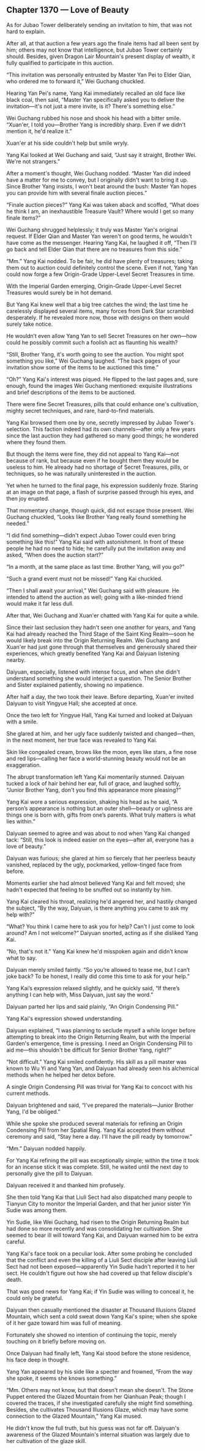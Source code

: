 ## Chapter 1370 — Love of Beauty

As for Jubao Tower deliberately sending an invitation to him, that was not hard to explain.

After all, at that auction a few years ago the finale items had all been sent by him; others may not know that intelligence, but Jubao Tower certainly should. Besides, given Dragon Lair Mountain's present display of wealth, it fully qualified to participate in this auction.

“This invitation was personally entrusted by Master Yan Pei to Elder Qian, who ordered me to forward it,” Wei Guchang chuckled.

Hearing Yan Pei's name, Yang Kai immediately recalled an old face like black coal, then said, “Master Yan specifically asked you to deliver the invitation—it's not just a mere invite, is it? There's something else.”

Wei Guchang rubbed his nose and shook his head with a bitter smile. “Xuan'er, I told you—Brother Yang is incredibly sharp. Even if we didn't mention it, he'd realize it.”

Xuan'er at his side couldn't help but smile wryly.

Yang Kai looked at Wei Guchang and said, “Just say it straight, Brother Wei. We're not strangers.”

After a moment's thought, Wei Guchang nodded. “Master Yan did indeed have a matter for me to convey, but I originally didn't want to bring it up. Since Brother Yang insists, I won't beat around the bush: Master Yan hopes you can provide him with several finale auction pieces.”

“Finale auction pieces?” Yang Kai was taken aback and scoffed, “What does he think I am, an inexhaustible Treasure Vault? Where would I get so many finale items?”

Wei Guchang shrugged helplessly; it truly was Master Yan's original request. If Elder Qian and Master Yan weren't on good terms, he wouldn't have come as the messenger. Hearing Yang Kai, he laughed it off, “Then I'll go back and tell Elder Qian that there are no treasures from this side.”

“Mm.” Yang Kai nodded. To be fair, he did have plenty of treasures; taking them out to auction could definitely control the scene. Even if not, Yang Yan could now forge a few Origin-Grade Upper-Level Secret Treasures in time.

With the Imperial Garden emerging, Origin-Grade Upper-Level Secret Treasures would surely be in hot demand.

But Yang Kai knew well that a big tree catches the wind; the last time he carelessly displayed several items, many forces from Dark Star scrambled desperately. If he revealed more now, those with designs on them would surely take notice.

He wouldn’t even allow Yang Yan to sell Secret Treasures on her own—how could he possibly commit such a foolish act as flaunting his wealth?

“Still, Brother Yang, it's worth going to see the auction. You might spot something you like,” Wei Guchang laughed. “The back pages of your invitation show some of the items to be auctioned this time.”

“Oh?” Yang Kai's interest was piqued. He flipped to the last pages and, sure enough, found the images Wei Guchang mentioned: exquisite illustrations and brief descriptions of the items to be auctioned.

There were fine Secret Treasures, pills that could enhance one's cultivation, mighty secret techniques, and rare, hard-to-find materials.

Yang Kai browsed them one by one, secretly impressed by Jubao Tower's selection. This faction indeed had its own channels—after only a few years since the last auction they had gathered so many good things; he wondered where they found them.

But though the items were fine, they did not appeal to Yang Kai—not because of rank, but because even if he bought them they would be useless to him. He already had no shortage of Secret Treasures, pills, or techniques, so he was naturally uninterested in the auction.

Yet when he turned to the final page, his expression suddenly froze. Staring at an image on that page, a flash of surprise passed through his eyes, and then joy erupted.

That momentary change, though quick, did not escape those present. Wei Guchang chuckled, “Looks like Brother Yang really found something he needed.”

“I did find something—didn't expect Jubao Tower could even bring something like this!” Yang Kai said with astonishment. In front of these people he had no need to hide; he carefully put the invitation away and asked, “When does the auction start?”

“In a month, at the same place as last time. Brother Yang, will you go?”

“Such a grand event must not be missed!” Yang Kai chuckled.

“Then I shall await your arrival,” Wei Guchang said with pleasure. He intended to attend the auction as well; going with a like-minded friend would make it far less dull.

After that, Wei Guchang and Xuan'er chatted with Yang Kai for quite a while.

Since their last seclusion they hadn't seen one another for years, and Yang Kai had already reached the Third Stage of the Saint King Realm—soon he would likely break into the Origin Returning Realm. Wei Guchang and Xuan'er had just gone through that themselves and generously shared their experiences, which greatly benefited Yang Kai and Daiyuan listening nearby.

Daiyuan, especially, listened with intense focus, and when she didn't understand something she would interject a question. The Senior Brother and Sister explained patiently, showing no impatience.

After half a day, the two took their leave. Before departing, Xuan'er invited Daiyuan to visit Yingyue Hall; she accepted at once.

Once the two left for Yingyue Hall, Yang Kai turned and looked at Daiyuan with a smile.

She glared at him, and her ugly face suddenly twisted and changed—then, in the next moment, her true face was revealed to Yang Kai.

Skin like congealed cream, brows like the moon, eyes like stars, a fine nose and red lips—calling her face a world-stunning beauty would not be an exaggeration.

The abrupt transformation left Yang Kai momentarily stunned. Daiyuan tucked a lock of hair behind her ear, full of grace, and laughed softly, “Junior Brother Yang, don't you find this appearance more pleasing?”

Yang Kai wore a serious expression, shaking his head as he said, “A person’s appearance is nothing but an outer shell—beauty or ugliness are things one is born with, gifts from one’s parents. What truly matters is what lies within.”

Daiyuan seemed to agree and was about to nod when Yang Kai changed tack: “Still, this look is indeed easier on the eyes—after all, everyone has a love of beauty.”

Daiyuan was furious; she glared at him so fiercely that her peerless beauty vanished, replaced by the ugly, pockmarked, yellow-tinged face from before.

Moments earlier she had almost believed Yang Kai and felt moved; she hadn't expected that feeling to be snuffed out so instantly by him.

Yang Kai cleared his throat, realizing he'd angered her, and hastily changed the subject, “By the way, Daiyuan, is there anything you came to ask my help with?”

“What? You think I came here to ask you for help? Can't I just come to look around? Am I not welcome?” Daiyuan snorted, acting as if she disliked Yang Kai.

“No, that's not it.” Yang Kai knew he'd misspoken again and didn't know what to say.

Daiyuan merely smiled faintly. “So you’re allowed to tease me, but I can’t joke back? To be honest, I really did come this time to ask for your help.”

Yang Kai’s expression relaxed slightly, and he quickly said, “If there’s anything I can help with, Miss Daiyuan, just say the word.”

Daiyuan parted her lips and said plainly, “An Origin Condensing Pill.”

Yang Kai's expression showed understanding.

Daiyuan explained, “I was planning to seclude myself a while longer before attempting to break into the Origin Returning Realm, but with the Imperial Garden's emergence, time is pressing. I need an Origin Condensing Pill to aid me—this shouldn't be difficult for Senior Brother Yang, right?”

“Not difficult.” Yang Kai smiled confidently. His skill as a pill master was known to Wu Yi and Yang Yan, and Daiyuan had already seen his alchemical methods when he helped her detox before.

A single Origin Condensing Pill was trivial for Yang Kai to concoct with his current methods.

Daiyuan brightened and said, “I've prepared the materials—Junior Brother Yang, I'd be obliged.”

While she spoke she produced several materials for refining an Origin Condensing Pill from her Spatial Ring. Yang Kai accepted them without ceremony and said, “Stay here a day. I'll have the pill ready by tomorrow.”

“Mm.” Daiyuan nodded happily.

For Yang Kai refining the pill was exceptionally simple; within the time it took for an incense stick it was complete. Still, he waited until the next day to personally give the pill to Daiyuan.

Daiyuan received it and thanked him profusely.

She then told Yang Kai that Liuli Sect had also dispatched many people to Tianyun City to monitor the Imperial Garden, and that her junior sister Yin Sudie was among them.

Yin Sudie, like Wei Guchang, had risen to the Origin Returning Realm but had done so more recently and was consolidating her cultivation. She seemed to bear ill will toward Yang Kai, and Daiyuan warned him to be extra careful.

Yang Kai's face took on a peculiar look. After some probing he concluded that the conflict and even the killing of a Liuli Sect disciple after leaving Liuli Sect had not been exposed—apparently Yin Sudie hadn't reported it to her sect. He couldn't figure out how she had covered up that fellow disciple's death.

That was good news for Yang Kai; if Yin Sudie was willing to conceal it, he could only be grateful.

Daiyuan then casually mentioned the disaster at Thousand Illusions Glazed Mountain, which sent a cold sweat down Yang Kai's spine; when she spoke of it her gaze toward him was full of meaning.

Fortunately she showed no intention of continuing the topic, merely touching on it briefly before moving on.

Once Daiyuan had finally left, Yang Kai stood before the stone residence, his face deep in thought.

Yang Yan appeared by his side like a specter and frowned, “From the way she spoke, it seems she knows something.”

“Mm. Others may not know, but that doesn't mean she doesn't. The Stone Puppet entered the Glazed Mountain from her Qianhuan Peak; though I covered the traces, if she investigated carefully she might find something. Besides, she cultivates Thousand Illusions Glaze, which may have some connection to the Glazed Mountain,” Yang Kai mused.

He didn't know the full truth, but his guess was not far off. Daiyuan's awareness of the Glazed Mountain's internal situation was largely due to her cultivation of the glaze skill.